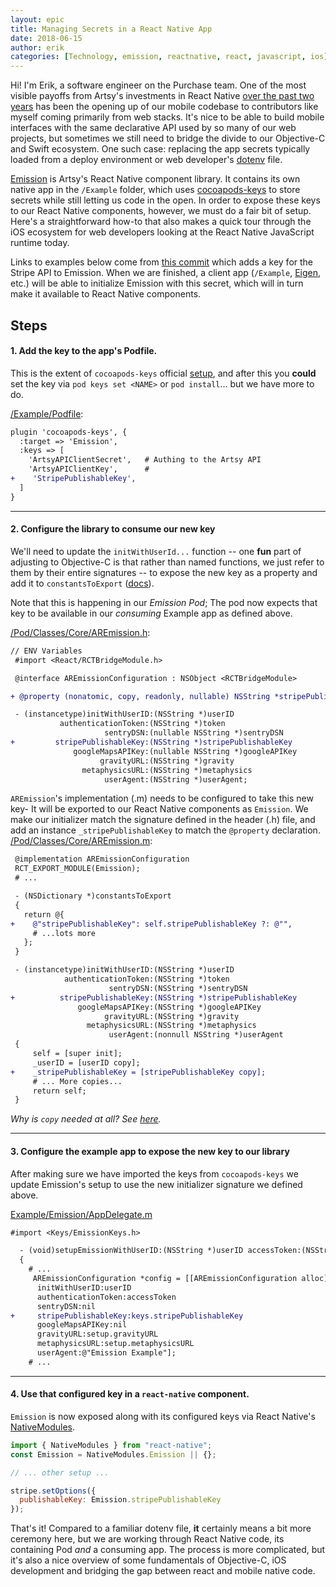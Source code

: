 ```yaml
---
layout: epic
title: Managing Secrets in a React Native App
date: 2018-06-15
author: erik
categories: [Technology, emission, reactnative, react, javascript, ios]
---
```


<!--
Iɴᴛʀᴏᴅᴜᴄᴛɪᴏɴ
-->

Hi! I'm Erik, a software engineer on the Purchase team. One of the most visible payoffs from Artsy's investments in React Native [over the past two years][react-native-tag] has been the opening up of our mobile codebase to contributors like myself coming primarily from web stacks. It's nice to be able to build mobile interfaces with the same declarative API used by so many of our web projects, but sometimes we still need to bridge the divide to our Objective-C and Swift ecosystem. One such case: replacing the app secrets typically loaded from a deploy environment or web developer's [dotenv][] file.

<!-- more -->
<!--
Mᴀɪɴ Bᴏᴅʏ
-->

[Emission][] is Artsy's React Native component library. It contains its own native app in the `/Example` folder, which uses [cocoapods-keys][] to store secrets while still letting us code in the open. In order to expose these keys to our React Native components, however, we must do a fair bit of setup. Here's a straightforward how-to that also makes a quick tour through the iOS ecosystem for web developers looking at the React Native JavaScript runtime today.

Links to examples below come from [this commit](https://github.com/artsy/emission/pull/1086/commits/4a2a3e9260e97d791536cf38376a06b0ad0946a8) which adds a key for the Stripe API to Emission. When we are finished, a client app (`/Example`, [Eigen][], etc.) will be able to initialize Emission with this secret, which will in turn make it available to React Native components.

## Steps

#### 1. Add the key to the app's Podfile.

This is the extent of `cocoapods-keys` official [setup][ck-setup], and after this you **could** set the key via `pod keys set <NAME>` or `pod install`... but we have more to do.

[/Example/Podfile](https://github.com/artsy/emission/blob/4a2a3e9260e97d791536cf38376a06b0ad0946a8/Example/Podfile#L63):

```diff
plugin 'cocoapods-keys', {
  :target => 'Emission',
  :keys => [
    'ArtsyAPIClientSecret',   # Authing to the Artsy API
    'ArtsyAPIClientKey',      #
+    'StripePublishableKey',
  ]
}
```

---

#### 2. Configure the library to consume our new key

We'll need to update the `initWithUserId...` function -- one **fun** part of adjusting to Objective-C is that rather than named functions, we just refer to them by their entire signatures -- to expose the new key as a property and add it to `constantsToExport` ([docs][constantsToExport]).

Note that this is happening in our _Emission Pod_; The pod now expects that key to be available in our _consuming_ Example app as defined above.

[/Pod/Classes/Core/AREmission.h](https://github.com/artsy/emission/blob/4a2a3e9260e97d791536cf38376a06b0ad0946a8/Pod/Classes/Core/AREmission.h#L17-L34):

```diff
// ENV Variables
 #import <React/RCTBridgeModule.h>

 @interface AREmissionConfiguration : NSObject <RCTBridgeModule>

+ @property (nonatomic, copy, readonly, nullable) NSString *stripePublishableKey;

 - (instancetype)initWithUserID:(NSString *)userID
           authenticationToken:(NSString *)token
                     sentryDSN:(nullable NSString *)sentryDSN
+         stripePublishableKey:(NSString *)stripePublishableKey
              googleMapsAPIKey:(nullable NSString *)googleAPIKey
                    gravityURL:(NSString *)gravity
                metaphysicsURL:(NSString *)metaphysics
                     userAgent:(NSString *)userAgent;
```

`AREmission`'s implementation (.m) needs to be configured to take this new key- It will be exported to our React Native components as `Emission`. We make our initializer match the signature defined in the header (.h) file, and add an instance `_stripePublishableKey` to match the `@property` declaration.
[/Pod/Classes/Core/AREmission.m](https://github.com/artsy/emission/blob/4a2a3e9260e97d791536cf38376a06b0ad0946a8/Pod/Classes/Core/AREmission.m#L24-L60):

```diff
 @implementation AREmissionConfiguration
 RCT_EXPORT_MODULE(Emission);
 # ...

 - (NSDictionary *)constantsToExport
 {
   return @{
+    @"stripePublishableKey": self.stripePublishableKey ?: @"",
     # ...lots more
   };
 }

 - (instancetype)initWithUserID:(NSString *)userID
            authenticationToken:(NSString *)token
                      sentryDSN:(NSString *)sentryDSN
+          stripePublishableKey:(NSString *)stripePublishableKey
               googleMapsAPIKey:(NSString *)googleAPIKey
                     gravityURL:(NSString *)gravity
                 metaphysicsURL:(NSString *)metaphysics
                      userAgent:(nonnull NSString *)userAgent
 {
     self = [super init];
     _userID = [userID copy];
+    _stripePublishableKey = [stripePublishableKey copy];
     # ... More copies...
     return self;
 }
```
_Why is `copy` needed at all? See [here](https://stackoverflow.com/questions/387959/nsstring-property-copy-or-retain/388002#388002)._

---

#### 3. Configure the example app to expose the new key to our library

After making sure we have imported the keys from `cocoapods-keys` we update Emission's setup to use the new initializer signature we defined above.

[Example/Emission/AppDelegate.m](https://github.com/artsy/emission/blob/4a2a3e9260e97d791536cf38376a06b0ad0946a8/Example/Emission/AppDelegate.m#L109)

```diff
#import <Keys/EmissionKeys.h>

  - (void)setupEmissionWithUserID:(NSString *)userID accessToken:(NSString *)accessToken keychainService:(NSString *)service;
  {
    # ...
     AREmissionConfiguration *config = [[AREmissionConfiguration alloc]
      initWithUserID:userID
      authenticationToken:accessToken
      sentryDSN:nil
+     stripePublishableKey:keys.stripePublishableKey
      googleMapsAPIKey:nil
      gravityURL:setup.gravityURL
      metaphysicsURL:setup.metaphysicsURL
      userAgent:@"Emission Example"];
    # ...
```

---

#### 4. Use that configured key in a `react-native` component.

`Emission` is now exposed along with its configured keys via React Native's [NativeModules][].

```js
import { NativeModules } from "react-native";
const Emission = NativeModules.Emission || {};

// ... other setup ...

stripe.setOptions({
  publishableKey: Emission.stripePublishableKey
});
```

<!--
Cᴏɴᴄʟᴜsɪᴏɴ
-->

That's it! Compared to a familiar dotenv file, **it** certainly means a bit more ceremony here, but we are working through React Native code, its containing Pod _and_ a consuming app. The process is more complicated, but it's also a nice overview of some fundamentals of Objective-C, iOS development and bridging the gap between react and mobile native code.

[react-native-tag]: https://artsy.github.io/search/?q=react+native
[dotenv]: https://www.npmjs.com/package/dotenv
[emission]: https://github.com/artsy/emission
[eigen]: https://github.com/artsy/eigen
[ck-setup]: https://github.com/orta/cocoapods-keys#usage
[cocoapods-keys]: https://artsy.github.io/blog/2015/01/21/cocoapods-keys-and-CI/
[ash]: https://twitter.com/ashfurrow/
[nativemodules]: https://facebook.github.io/react-native/docs/native-modules-ios.html
[constantsToExport]: https://facebook.github.io/react-native/docs/native-modules-ios.html#exporting-constants
